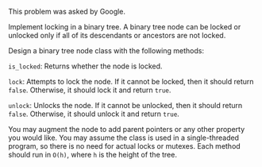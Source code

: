 This problem was asked by Google.

Implement locking in a binary tree. A binary tree node can be locked or
unlocked only if all of its descendants or ancestors are not locked.

Design a binary tree node class with the following methods:

`is_locked`: Returns whether the node is locked.

`lock`: Attempts to lock the node. If it cannot be locked, then it should
return `false`. Otherwise, it should lock it and return `true`.

`unlock`: Unlocks the node. If it cannot be unlocked, then it should return
`false`.  Otherwise, it should unlock it and return `true`.

You may augment the node to add parent pointers or any other property you would
like. You may assume the class is used in a single-threaded program, so there
is no need for actual locks or mutexes. Each method should run in `O(h)`, where
`h` is the height of the tree.
